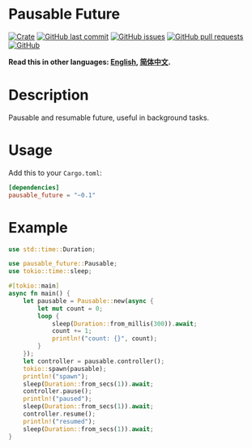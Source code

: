 # Pausable Future

[![Crate](https://img.shields.io/crates/v/pausable_future.svg)](https://crates.io/crates/pausable_future)
[![GitHub last commit](https://img.shields.io/github/last-commit/xuxiaocheng0201/pausable_future)](https://github.com/xuxiaocheng0201/pausable_future/commits/master)
[![GitHub issues](https://img.shields.io/github/issues-raw/xuxiaocheng0201/pausable_future)](https://github.com/xuxiaocheng0201/pausable_future/issues)
[![GitHub pull requests](https://img.shields.io/github/issues-pr/xuxiaocheng0201/pausable_future)](https://github.com/xuxiaocheng0201/pausable_future/pulls)
[![GitHub](https://img.shields.io/github/license/xuxiaocheng0201/pausable_future)](https://github.com/xuxiaocheng0201/pausable_future/blob/master/LICENSE)

**Read this in other languages: [English](README.md), [简体中文](README_zh.md).**

# Description

Pausable and resumable future, useful in background tasks.


# Usage

Add this to your `Cargo.toml`:

```toml
[dependencies]
pausable_future = "~0.1"
```


# Example

```rust
use std::time::Duration;

use pausable_future::Pausable;
use tokio::time::sleep;

#[tokio::main]
async fn main() {
    let pausable = Pausable::new(async {
        let mut count = 0;
        loop {
            sleep(Duration::from_millis(300)).await;
            count += 1;
            println!("count: {}", count);
        }
    });
    let controller = pausable.controller();
    tokio::spawn(pausable);
    println!("spawn");
    sleep(Duration::from_secs(1)).await;
    controller.pause();
    println!("paused");
    sleep(Duration::from_secs(1)).await;
    controller.resume();
    println!("resumed");
    sleep(Duration::from_secs(1)).await;
}
```
